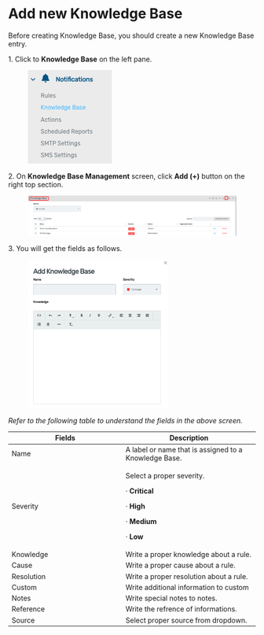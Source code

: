 # Add new Knowledge Base

Before creating Knowledge Base, you should create a new Knowledge Base entry.

1\.      Click to **Knowledge Base** on the left pane.

<div align="left">

<figure><img src="../../../.gitbook/assets/image (260).png" alt=""><figcaption></figcaption></figure>

</div>

2\.      On **Knowledge Base Management** screen, click **Add (+)** button on the right top section.

<figure><img src="../../../.gitbook/assets/image (262).png" alt=""><figcaption></figcaption></figure>

3\.      You will get the fields as follows.

<div align="left">

<figure><img src="../../../.gitbook/assets/image (263).png" alt="" width="286"><figcaption></figcaption></figure>

</div>

_Refer to the following table to understand the fields in the above screen._&#x20;

<table><thead><tr><th width="218">Fields</th><th>Description</th></tr></thead><tbody><tr><td>Name </td><td>A label or name that is assigned to a Knowledge Base. </td></tr><tr><td>Severity</td><td><p>Select a proper severity.</p><p>·       <strong>Critical</strong></p><p>·       <strong>High</strong></p><p>·       <strong>Medium</strong></p><p>·       <strong>Low</strong></p></td></tr><tr><td>Knowledge</td><td>Write a proper knowledge about a rule.</td></tr><tr><td>Cause</td><td>Write a proper cause about a rule.</td></tr><tr><td>Resolution</td><td>Write a proper resolution about a rule.</td></tr><tr><td>Custom</td><td>Write additional information to custom</td></tr><tr><td>Notes</td><td>Write special notes to notes.</td></tr><tr><td>Reference</td><td>Write the refrence of informations. </td></tr><tr><td>Source</td><td>Select proper source from dropdown.</td></tr></tbody></table>
